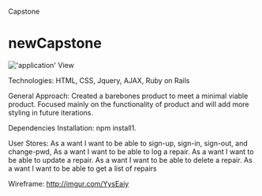 Capstone
# newCapstone

!['application' View](http://imgur.com/a/LUvW5)

Technologies:
HTML, CSS, Jquery, AJAX, Ruby on Rails

General Approach:
Created a barebones product to meet a minimal viable product. Focused mainly on the functionality of product and will add more styling in future iterations.


Dependencies Installation:
npm install1.

User Stores:
As a want I want to be able to sign-up, sign-in, sign-out, and change-pwd,
As a want I want to be able to log a repair.
As a want I want to be able to update a repair.
As a want I want to be able to delete a repair.
As a want I want to be able to get a list of repairs

Wireframe:
http://imgur.com/YysEaiy
